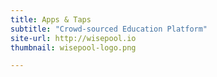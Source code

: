 ```yaml
---
title: Apps & Taps
subtitle: "Crowd-sourced Education Platform"
site-url: http://wisepool.io
thumbnail: wisepool-logo.png

---
```

